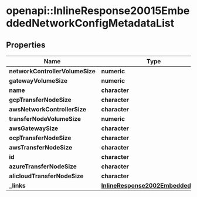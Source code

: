 # openapi::InlineResponse20015EmbeddedNetworkConfigMetadataList

## Properties
Name | Type | Description | Notes
------------ | ------------- | ------------- | -------------
**networkControllerVolumeSize** | **numeric** |  | 
**gatewayVolumeSize** | **numeric** |  | 
**name** | **character** |  | 
**gcpTransferNodeSize** | **character** |  | 
**awsNetworkControllerSize** | **character** |  | 
**transferNodeVolumeSize** | **numeric** |  | 
**awsGatewaySize** | **character** |  | 
**ocpTransferNodeSize** | **character** |  | 
**awsTransferNodeSize** | **character** |  | 
**id** | **character** |  | 
**azureTransferNodeSize** | **character** |  | 
**alicloudTransferNodeSize** | **character** |  | 
**_links** | [**InlineResponse2002EmbeddedLinks**](inline_response_200_2__embedded__links.md) |  | 


